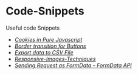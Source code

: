 # Code-Snippets
Useful code Snippets

 - *[Cookies in Pure Javascript](https://github.com/vemba/Code-Snippets/blob/master/Cookies%20in%20Pure%20Javascript)*
 - *[Border transition for Buttons](https://github.com/vemba/Code-Snippets/blob/master/Border%20transition%20for%20Buttons)*
 - *[Export data to CSV File](https://github.com/vemba/Code-Snippets/blob/master/Export%20to%20CSV%20File%20Code)*
 - *[Responsive-Images-Techniques](https://github.com/vemba/codeSnippet-JS/blob/master/Responsive-Images-Techniques)*
 - *[Sending Request as FormData - FormData API](https://github.com/vemba/codeSnippetJS/tree/master/FormData)*
